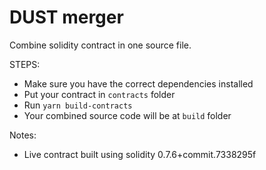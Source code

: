 # DUST merger

Combine solidity contract in one source file.

STEPS:

- Make sure you have the correct dependencies installed
- Put your contract in `contracts` folder
- Run `yarn build-contracts`
- Your combined source code will be at `build` folder

Notes:
- Live contract built using solidity 0.7.6+commit.7338295f
